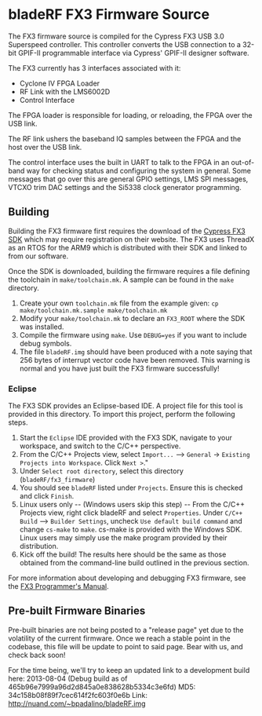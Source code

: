 # bladeRF FX3 Firmware Source #
The FX3 firmware source is compiled for the Cypress FX3 USB 3.0 Superspeed controller.  This controller converts the USB connection to a 32-bit GPIF-II programmable interface via Cypress' GPIF-II designer software.

The FX3 currently has 3 interfaces associated with it:

  - Cyclone IV FPGA Loader
  - RF Link with the LMS6002D
  - Control Interface

The FPGA loader is responsible for loading, or reloading, the FPGA over the USB link.

The RF link ushers the baseband IQ samples between the FPGA and the host over the USB link.

The control interface uses the built in UART to talk to the FPGA in an out-of-band way for checking status and configuring the system in general.  Some messages that go over this are general GPIO settings, LMS SPI messages, VTCXO trim DAC settings and the Si5338 clock generator programming.

## Building ##
Building the FX3 firmware first requires the download of the [Cypress FX3 SDK][cypress_sdk] which may require registration on their website.  The FX3 uses ThreadX as an RTOS for the ARM9 which is distributed with their SDK and linked to from our software.

[cypress_sdk]: http://www.cypress.com/?rID=57990 (Cypress FX3 SDK)

Once the SDK is downloaded, building the firmware requires a file defining the toolchain in `make/toolchain.mk`.  A sample can be found in the `make` directory.

1. Create your own `toolchain.mk` file from the example given: `cp make/toolchain.mk.sample make/toolchain.mk`
2. Modify your `make/toolchain.mk` to declare an `FX3_ROOT` where the SDK was installed.
3. Compile the firmware using `make`.  Use `DEBUG=yes` if you want to include debug symbols.
4. The file `bladeRF.img` should have been produced with a note saying that 256 bytes of interrupt vector code have been removed.  This warning is normal and you have just built the FX3 firmware successfully!

### Eclipse ###
The FX3 SDK provides an Eclipse-based IDE. A project file for this tool is provided in this directory. To import this project, perform the following steps.

1. Start the `Eclipse` IDE provided with the FX3 SDK, navigate to your workspace, and switch to the C/C++ perspective.
2. From the C/C++ Projects view, select `Import...` --> `General` -> `Existing Projects into Workspace`. Click `Next >`."
3. Under `Select root directory`, select this directory (`bladeRF/fx3_firmware`)
4. You should see `bladeRF` listed under `Projects`. Ensure this is checked and click `Finish`.
5. Linux users only -- (Windows users skip this step) -- From the C/C++ Projects view, right click bladeRF and select `Properties`. Under `C/C++ Build` --> `Builder Settings`, uncheck `Use default build command` and change `cs-make` to `make`. cs-make is provided with the Windows SDK. Linux users may simply use the make program provided by their distribution.
6. Kick off the build! The results here should be the same as those obtained from the command-line build outlined in the previous section.

For more information about developing and debugging FX3 firmware, see the [FX3 Programmer's Manual][fx3_prog_manual].

[fx3_prog_manual]: http://www.cypress.com/?rID=52250  (FX3 Programmer's Manual)

## Pre-built Firmware Binaries ##
Pre-built binaries are not being posted to a "release page" yet due to the volatility of the current firmware. Once we reach a stable point in the codebase, this file will be update to point to said page.  Bear with us, and check back soon!

For the time being, we'll try to keep an updated link to a development build here:
2013-08-04 (Debug build as of 465b96e7999a96d2d845a0e838628b5334c3e6fd)
MD5: 34c158b08f89f7cec614f2fc603f0e6b
Link: http://nuand.com/~bpadalino/bladeRF.img

